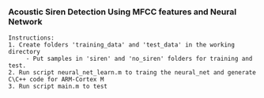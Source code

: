 ### Acoustic Siren Detection Using MFCC features and Neural Network
    Instructions:
    1. Create folders 'training_data' and 'test_data' in the working directory
         - Put samples in 'siren' and 'no_siren' folders for training and test.
    2. Run script neural_net_learn.m to traing the neural_net and generate C\C++ code for ARM-Cortex M
    3. Run script main.m to test